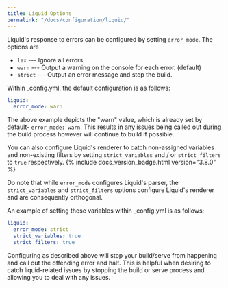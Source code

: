 ```yaml
---
title: Liquid Options
permalink: "/docs/configuration/liquid/"
---
```

Liquid's response to errors can be configured by setting `error_mode`. The
options are

- `lax` --- Ignore all errors.
- `warn` --- Output a warning on the console for each error. (default)
- `strict` --- Output an error message and stop the build.

Within _config.yml, the default configuration is as follows:

```yaml
liquid:
  error_mode: warn
```

The above example depicts the "warn" value, which is already set by default- `error_mode: warn`. This results in any issues being called out during the build process however will continue to build if possible.

You can also configure Liquid's renderer to catch non-assigned variables and
non-existing filters by setting `strict_variables` and / or `strict_filters`
to `true` respectively. {% include docs_version_badge.html version="3.8.0" %}

Do note that while `error_mode` configures Liquid's parser, the `strict_variables`
and `strict_filters` options configure Liquid's renderer and are consequently
orthogonal.

An example of setting these variables within _config.yml is as follows:

```yaml
liquid:
  error_mode: strict
  strict_variables: true
  strict_filters: true
```

Configuring as described above will stop your build/serve from happening and call out the offending error and halt. This is helpful when desiring to catch liquid-related issues by stopping the build or serve process and allowing you to deal with any issues.
